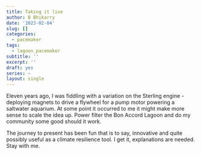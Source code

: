 ```yaml
---
title: Taking it live
author: B Bhikarry
date: '2023-02-04'
slug: []
categories:
  - pacemaker
tags:
  - lagoon_pacemaker
subtitle: ''
excerpt: ''
draft: yes
series: ~
layout: single
---
```


Eleven years ago, I was fiddling with a variation on the Sterling engine - deploying magnets to drive a flywheel for a pump motor powering a saltwater aquarium. At some point it occurred to me it might make more sense to scale the idea up. Power filter the Bon Accord Lagoon and do my community some good should it work.

The journey to present has been fun that is to say, innovative and quite possibly useful as a climate resilience tool. I get it, explanations are needed. Stay with me. 
